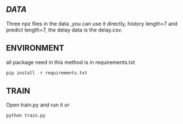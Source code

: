 ## ***DATA***
Three npz files in the data ,you can use it directly, history length=7 and predict length=7, the delay data is the delay.csv. 
## **ENVIRONMENT**
all package need in this method is in requirements.txt
``` python
pip install -r requirements.txt
```
## **TRAIN**
Open train.py and run it or
```python
python train.py
```

